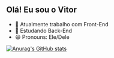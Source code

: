 ## Olá! Eu sou o Vitor

- 🔭 Atualmente trabalho com Front-End
- 🌱 Estudando Back-End
- 😄 Pronouns: Ele/Dele

[![Anurag's GitHub stats](https://github-readme-stats.vercel.app/api?username=Vitor0302)](https://github.com/Vitor0302/github-readme-stats)
